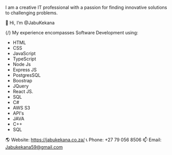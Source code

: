 I am a creative IT professional with a passion for finding innovative solutions to challenging problems.

👋 Hi, I’m @JabuKekana

{/} My experience encompasses Software Development using: 

- HTML
- CSS
- JavaScript
- TypeScript
- Node Js
- Express JS
- PostgresSQL
- Boostrap
- JQuery
- React JS.
- SQL
- C#
- AWS S3
- API's
- JAVA
- C++
- SQL


🌎 Website: https://jabukekana.co.za/
📞 Phone: +27 79 056 8506
📫 Email: Jabukekana59@gmail.com
